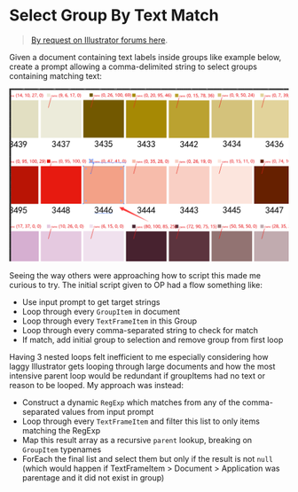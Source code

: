 # Select Group By Text Match

> [By request on Illustrator forums here](https://community.adobe.com/t5/illustrator-discussions/does-illustrator-have-such-a-script/td-p/13681899).

Given a document containing text labels inside groups like example below, create a prompt allowing a comma-delimited string to select groups containing matching text:

![](./assets/3.png)

Seeing the way others were approaching how to script this made me curious to try. The initial script given to OP had a flow something like:

- Use input prompt to get target strings
- Loop through every `GroupItem` in document
- Loop through every `TextFrameItem` in this Group
- Loop through every comma-separated string to check for match
- If match, add initial group to selection and remove group from first loop

Having 3 nested loops felt inefficient to me especially considering how laggy Illustrator gets looping through large documents and how the most intensive parent loop would be redundant if groupItems had no text or reason to be looped. My approach was instead:

- Construct a dynamic `RegExp` which matches from any of the comma-separated values from input prompt
- Loop through every `TextFrameItem` and filter this list to only items matching the RegExp
- Map this result array as a recursive `parent` lookup, breaking on `GroupItem` typenames
- ForEach the final list and select them but only if the result is not `null` (which would happen if TextFrameItem > Document > Application was parentage and it did not exist in group)
